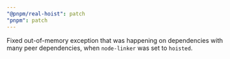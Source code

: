```yaml
---
"@pnpm/real-hoist": patch
"pnpm": patch
---
```


Fixed out-of-memory exception that was happening on dependencies with many peer dependencies, when `node-linker` was set to `hoisted`.
